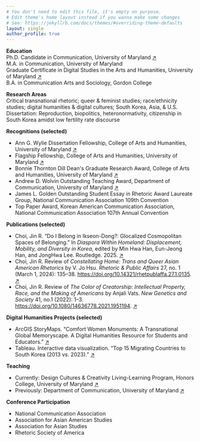 ```yaml
---
# You don't need to edit this file, it's empty on purpose.
# Edit theme's home layout instead if you wanna make some changes
# See: https://jekyllrb.com/docs/themes/#overriding-theme-defaults
layout: single
author_profile: true
---
```


**Education**  
Ph.D. Candidate in Communication, University of Maryland [↗](https://communication.umd.edu/)    
M.A. in Communication, University of Maryland    
Graduate Certificate in Digital Studies in the Arts and Humanities, University of Maryland [↗](https://www.dsah.umd.edu/)    
B.A. in Communication Arts and Sociology, Gordon College  

**Research Areas**  
Critical transnational rhetoric; queer & feminist studies; race/ethnicity studies; digital humanities & digital cultures; South Korea, Asia, & U.S.  
Dissertation: Reproduction, biopolitics, heteronormativity, citizenship in South Korea amidst low fertility rate discourse  

**Recognitions (selected)**  
- Ann G. Wylie Dissertation Fellowship, College of Arts and Humanities, University of Maryland [↗](https://gradschool.umd.edu/funding/student-fellowships-awards/dissertation-fellowship)
- Flagship Fellowship, College of Arts and Humanities, University of Maryland [↗](https://gradschool.umd.edu/funding/student-fellowships-awards/flagship-fellowship)
- Bonnie Thornton Dill Dean's Graduate Research Award, College of Arts and Humanities, University of Maryland [↗](https://arhu.umd.edu/academics/graduate-studies/fellowships-grants-awards) 
- Andrew D. Wolvin Outstanding Teaching Award, Department of Communication, University of Maryland [↗](https://communication.umd.edu/news/2024-annual-departmental-awards)
- James L. Golden Outstanding Student Essay in Rhetoric Award Laureate Group, National Communication Association 109th Convention  
- Top Paper Award, Korean American Communication Association, National Communication Association 107th Annual Convention

**Publications (selected)**  
- Choi, Jin R. “Do I Belong in Ikseon-Dong?: Glocalized Cosmopolitan Spaces of Belonging.” In _Diaspora Within Homeland: Displacement, Mobility, and Diversity in Korea_, edited by Min Hwa Han, Eun-Jeong Han, and JongHwa Lee. Routledge. 2025. [↗](https://drive.google.com/file/d/1khgcQ1MKYHkJeBuMWFC8ZP0XJdyYuVWV/view?usp=sharing)
- Choi, Jin R. Review of _Constellating Home: Trans and Queer Asian American Rhetorics_ by V. Jo Hsu. _Rhetoric & Public Affairs_ 27, no. 1 (March 1, 2024): 135–38. https://doi.org/10.14321/rhetpublaffa.27.1.0135. [↗](https://drive.google.com/file/d/1EKWl4-X6WD99TIsmilOCvKixNonm6AYl/view?usp=sharing)  
- Choi, Jin R. Review of _The Color of Creatorship: Intellectual Property, Race, and the Making of Americans_ by Anjali Vats. _New Genetics and Society_ 41, no.1 (2022): 1–3. https://doi.org/10.1080/14636778.2021.1951194. [↗](https://drive.google.com/file/d/1MV1alXk2h3_LBMfrPEQQ7hSYrdNGUIla/view?usp=sharing)

**Digital Humanities Projects (selected)**  
- ArcGIS StoryMaps. “Comfort Women Monuments: A Transnational Global Memoryscape. A Digital Humanities Resource for Students and Educators.” [↗](https://arcg.is/008aze)
- Tableau. Interactive data visualization. “Top 15 Migrating Countries to South Korea (2013 vs. 2023).” [↗](https://public.tableau.com/views/Top15MigratingCountriestoSouthKorea2013vs_2023/Dashboard1?:language=en-US&:sid=&:redirect=auth&:display_count=n&:origin=viz_share_link)

**Teaching**  
- Currently: Design Cultures & Creativity Living-Learning Program, Honors College, University of Maryland [↗](https://dcc.umd.edu/)
- Previously: Department of Communication, University of Maryland [↗](https://communication.umd.edu/)  

**Conference Participation**  
- National Communication Association
- Association for Asian American Studies
- Association for Asian Studies
- Rhetoric Society of America


